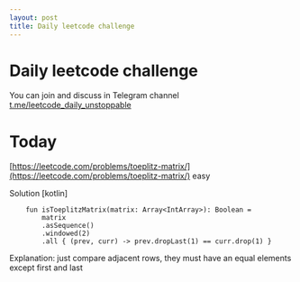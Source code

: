 ```yaml
---
layout: post
title: Daily leetcode challenge
---
```


# Daily leetcode challenge
You can join and discuss in Telegram channel [t.me/leetcode_daily_unstoppable](t.me/leetcode_daily_unstoppable)

# Today
[https://leetcode.com/problems/toeplitz-matrix/](https://leetcode.com/problems/toeplitz-matrix/) easy

Solution [kotlin]
```
    fun isToeplitzMatrix(matrix: Array<IntArray>): Boolean =
        matrix
        .asSequence()
        .windowed(2)
        .all { (prev, curr) -> prev.dropLast(1) == curr.drop(1) }
```
Explanation:
just compare adjacent rows, they must have an equal elements except first and last

